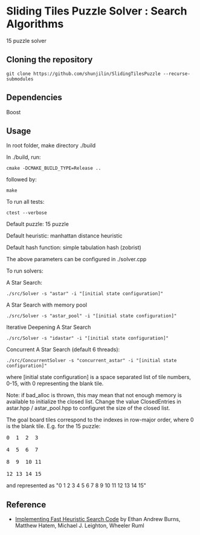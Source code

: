 # Sliding Tiles Puzzle Solver : Search Algorithms

15 puzzle solver

## Cloning the repository
```
git clone https://github.com/shunjilin/SlidingTilesPuzzle --recurse-submodules
```

## Dependencies
Boost

## Usage
In root folder, make directory ./build

In ./build, run:
```
cmake -DCMAKE_BUILD_TYPE=Release ..
```
followed by:
```
make
```

To run all tests:
```
ctest --verbose
```

Default puzzle: 15 puzzle

Default heuristic: manhattan distance heuristic

Default hash function: simple tabulation hash (zobrist)

The above parameters can be configured in ./solver.cpp

To run solvers:

A Star Search:
```
./src/Solver -s "astar" -i "[initial state configuration]"
```
A Star Search with memory pool
```
./src/Solver -s "astar_pool" -i "[initial state configuration]"
```
Iterative Deepening A Star Search
```
./src/Solver -s "idastar" -i "[initial state configuration]"
```
Concurrent A Star Search (default 6 threads):
```
./src/ConcurrentSolver -s "concurrent_astar" -i "[initial state configuration]"
```

where [initial state configuration] is a space separated list of tile numbers, 0-15, with 0 representing the blank tile.

Note: if bad_alloc is thrown, this may mean that not enough memory is available to initialize the closed list. Change the value ClosedEntries in astar.hpp / astar_pool.hpp to configuret the size of the closed list.

The goal board tiles correspond to the indexes in row-major order, where 0 is the blank tile.
E.g. for the 15 puzzle:

<pre>
0  1  2  3

4  5  6  7

8  9  10 11

12 13 14 15
</pre>

and represented as "0 1 2 3 4 5 6 7 8 9 10 11 12 13 14 15"

## Reference
* [Implementing Fast Heuristic Search Code](https://www.aaai.org/ocs/index.php/SOCS/SOCS12/paper/view/5404/5173) by Ethan Andrew Burns, Matthew Hatem, Michael J. Leighton, Wheeler Ruml